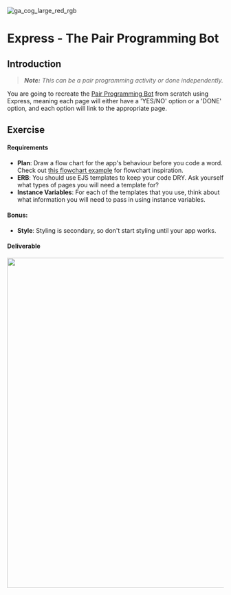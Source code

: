 ![ga_cog_large_red_rgb](https://cloud.githubusercontent.com/assets/40461/8183776/469f976e-1432-11e5-8199-6ac91363302b.png)

# Express - The Pair Programming Bot

## Introduction

> ***Note:*** _This can be a pair programming activity or done independently._

You are going to recreate the [Pair Programming Bot](http://pairprogrammingbot.herokuapp.com/) from scratch using Express, meaning each page will either have a 'YES/NO' option or a 'DONE' option, and each option will link to the appropriate page.

## Exercise

#### Requirements

- **Plan**: Draw a flow chart for the app's behaviour before you code a word. Check out [this flowchart example](https://c1.staticflickr.com/9/8160/7214525854_733237dd83_z.jpg) for flowchart inspiration.
- **ERB**: You should use EJS templates to keep your code DRY. Ask yourself what types of pages you will need a template for?
- **Instance Variables**: For each of the templates that you use, think about what information you will need to pass in using instance variables.

#### Bonus:

- **Style**: Styling is secondary, so don't start styling until your app works.

#### Deliverable

<img width="767" src="https://cloud.githubusercontent.com/assets/40461/12931749/2c634a02-cf77-11e5-847e-3acb9f20512d.png">